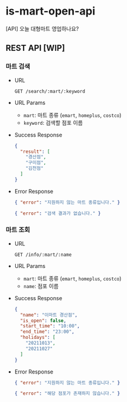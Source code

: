 # is-mart-open-api

[API] 오늘 대형마트 영업하나요?

## REST API [WIP]

### 마트 검색

- URL

  `GET /search/:mart/:keyword`

- URL Params
  
  - `mart`: 마트 종류 (`emart`, `homeplus`, `costco`)
  - `keyword`: 검색할 점포 이름

- Success Response

  ```json
  {
    "result": [
      "경산점",
      "구미점",
      "김천점"
    ]
  }
  ```

- Error Response

  ```json
  { "error": "지원하지 않는 마트 종류입니다." }
  ```

  ```json
  { "error": "검색 결과가 없습니다." }
  ```

### 마트 조회

- URL

  `GET /info/:mart/:name`

- URL Params
  
  - `mart`: 마트 종류 (`emart`, `homeplus`, `costco`)
  - `name`: 점포 이름

- Success Response

  ```json
  {
    "name": "이마트 경산점",
    "is_open": false,
    "start_time": "10:00",
    "end_time": "23:00",
    "holidays": [
      "20211013",
      "20211027"
    ]
  }
  ```

- Error Response

  ```json
  { "error": "지원하지 않는 마트 종류입니다." }
  ```

  ```json
  { "error": "해당 점포가 존재하지 않습니다." }
  ```
